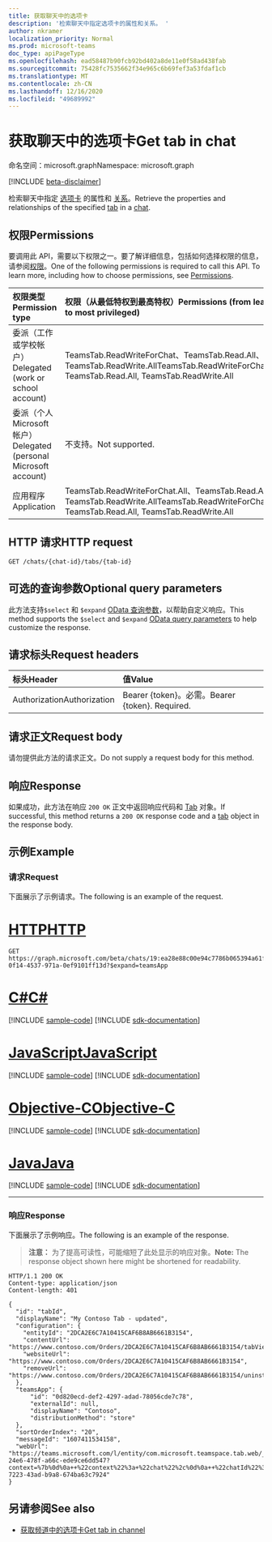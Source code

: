 ```yaml
---
title: 获取聊天中的选项卡
description: '检索聊天中指定选项卡的属性和关系。 '
author: nkramer
localization_priority: Normal
ms.prod: microsoft-teams
doc_type: apiPageType
ms.openlocfilehash: ead58487b90fcb92bd402a8de11e0f58ad438fab
ms.sourcegitcommit: 75428fc7535662f34e965c6b69fef3a53fdaf1cb
ms.translationtype: MT
ms.contentlocale: zh-CN
ms.lasthandoff: 12/16/2020
ms.locfileid: "49689992"
---
```

# <a name="get-tab-in-chat"></a><span data-ttu-id="40395-103">获取聊天中的选项卡</span><span class="sxs-lookup"><span data-stu-id="40395-103">Get tab in chat</span></span>

<span data-ttu-id="40395-104">命名空间：microsoft.graph</span><span class="sxs-lookup"><span data-stu-id="40395-104">Namespace: microsoft.graph</span></span>

[!INCLUDE [beta-disclaimer](../../includes/beta-disclaimer.md)]

<span data-ttu-id="40395-105">检索聊天中指定 [选项卡](../resources/teamstab.md) 的属性和 [关系](../resources/chat.md)。</span><span class="sxs-lookup"><span data-stu-id="40395-105">Retrieve the properties and relationships of the specified [tab](../resources/teamstab.md) in a [chat](../resources/chat.md).</span></span> 

## <a name="permissions"></a><span data-ttu-id="40395-106">权限</span><span class="sxs-lookup"><span data-stu-id="40395-106">Permissions</span></span>
<span data-ttu-id="40395-p101">要调用此 API，需要以下权限之一。要了解详细信息，包括如何选择权限的信息，请参阅[权限](/graph/permissions-reference)。</span><span class="sxs-lookup"><span data-stu-id="40395-p101">One of the following permissions is required to call this API. To learn more, including how to choose permissions, see [Permissions](/graph/permissions-reference).</span></span>

|<span data-ttu-id="40395-109">权限类型</span><span class="sxs-lookup"><span data-stu-id="40395-109">Permission type</span></span>      | <span data-ttu-id="40395-110">权限（从最低特权到最高特权）</span><span class="sxs-lookup"><span data-stu-id="40395-110">Permissions (from least to most privileged)</span></span>              |
|:--------------------|:---------------------------------------------------------|
|<span data-ttu-id="40395-111">委派（工作或学校帐户）</span><span class="sxs-lookup"><span data-stu-id="40395-111">Delegated (work or school account)</span></span> | <span data-ttu-id="40395-112">TeamsTab.ReadWriteForChat、TeamsTab.Read.All、TeamsTab.ReadWrite.All</span><span class="sxs-lookup"><span data-stu-id="40395-112">TeamsTab.ReadWriteForChat, TeamsTab.Read.All, TeamsTab.ReadWrite.All</span></span> |
|<span data-ttu-id="40395-113">委派（个人 Microsoft 帐户）</span><span class="sxs-lookup"><span data-stu-id="40395-113">Delegated (personal Microsoft account)</span></span> | <span data-ttu-id="40395-114">不支持。</span><span class="sxs-lookup"><span data-stu-id="40395-114">Not supported.</span></span>    |
|<span data-ttu-id="40395-115">应用程序</span><span class="sxs-lookup"><span data-stu-id="40395-115">Application</span></span> | <span data-ttu-id="40395-116">TeamsTab.ReadWriteForChat.All、TeamsTab.Read.All、TeamsTab.ReadWrite.All</span><span class="sxs-lookup"><span data-stu-id="40395-116">TeamsTab.ReadWriteForChat.All, TeamsTab.Read.All, TeamsTab.ReadWrite.All</span></span> |


## <a name="http-request"></a><span data-ttu-id="40395-117">HTTP 请求</span><span class="sxs-lookup"><span data-stu-id="40395-117">HTTP request</span></span>
```http
GET /chats/{chat-id}/tabs/{tab-id}
```

## <a name="optional-query-parameters"></a><span data-ttu-id="40395-118">可选的查询参数</span><span class="sxs-lookup"><span data-stu-id="40395-118">Optional query parameters</span></span>

<span data-ttu-id="40395-119">此方法支持`$select` 和 `$expand` [OData 查询参数](/graph/query-parameters)，以帮助自定义响应。</span><span class="sxs-lookup"><span data-stu-id="40395-119">This method supports the `$select` and `$expand` [OData query parameters](/graph/query-parameters) to help customize the response.</span></span>

## <a name="request-headers"></a><span data-ttu-id="40395-120">请求标头</span><span class="sxs-lookup"><span data-stu-id="40395-120">Request headers</span></span>
| <span data-ttu-id="40395-121">标头</span><span class="sxs-lookup"><span data-stu-id="40395-121">Header</span></span>       | <span data-ttu-id="40395-122">值</span><span class="sxs-lookup"><span data-stu-id="40395-122">Value</span></span> |
|:---------------|:--------|
| <span data-ttu-id="40395-123">Authorization</span><span class="sxs-lookup"><span data-stu-id="40395-123">Authorization</span></span>  | <span data-ttu-id="40395-p102">Bearer {token}。必需。</span><span class="sxs-lookup"><span data-stu-id="40395-p102">Bearer {token}. Required.</span></span>  |

## <a name="request-body"></a><span data-ttu-id="40395-126">请求正文</span><span class="sxs-lookup"><span data-stu-id="40395-126">Request body</span></span>
<span data-ttu-id="40395-127">请勿提供此方法的请求正文。</span><span class="sxs-lookup"><span data-stu-id="40395-127">Do not supply a request body for this method.</span></span>

## <a name="response"></a><span data-ttu-id="40395-128">响应</span><span class="sxs-lookup"><span data-stu-id="40395-128">Response</span></span>

<span data-ttu-id="40395-129">如果成功，此方法在响应 `200 OK` 正文中返回响应代码和 [Tab](../resources/teamstab.md) 对象。</span><span class="sxs-lookup"><span data-stu-id="40395-129">If successful, this method returns a `200 OK` response code and a [tab](../resources/teamstab.md) object in the response body.</span></span>
## <a name="example"></a><span data-ttu-id="40395-130">示例</span><span class="sxs-lookup"><span data-stu-id="40395-130">Example</span></span>
### <a name="request"></a><span data-ttu-id="40395-131">请求</span><span class="sxs-lookup"><span data-stu-id="40395-131">Request</span></span>
<span data-ttu-id="40395-132">下面展示了示例请求。</span><span class="sxs-lookup"><span data-stu-id="40395-132">The following is an example of the request.</span></span>

# <a name="http"></a>[<span data-ttu-id="40395-133">HTTP</span><span class="sxs-lookup"><span data-stu-id="40395-133">HTTP</span></span>](#tab/http)
<!-- {
  "blockType": "request",
  "name": "get_tab_in_chat"
}-->
```msgraph-interactive
GET https://graph.microsoft.com/beta/chats/19:ea28e88c00e94c7786b065394a61f296@thread.v2/tabs/d731fca0-0f14-4537-971a-0ef9101ff13d?$expand=teamsApp
```
# <a name="c"></a>[<span data-ttu-id="40395-134">C#</span><span class="sxs-lookup"><span data-stu-id="40395-134">C#</span></span>](#tab/csharp)
[!INCLUDE [sample-code](../includes/snippets/csharp/get-tab-in-chat-csharp-snippets.md)]
[!INCLUDE [sdk-documentation](../includes/snippets/snippets-sdk-documentation-link.md)]

# <a name="javascript"></a>[<span data-ttu-id="40395-135">JavaScript</span><span class="sxs-lookup"><span data-stu-id="40395-135">JavaScript</span></span>](#tab/javascript)
[!INCLUDE [sample-code](../includes/snippets/javascript/get-tab-in-chat-javascript-snippets.md)]
[!INCLUDE [sdk-documentation](../includes/snippets/snippets-sdk-documentation-link.md)]

# <a name="objective-c"></a>[<span data-ttu-id="40395-136">Objective-C</span><span class="sxs-lookup"><span data-stu-id="40395-136">Objective-C</span></span>](#tab/objc)
[!INCLUDE [sample-code](../includes/snippets/objc/get-tab-in-chat-objc-snippets.md)]
[!INCLUDE [sdk-documentation](../includes/snippets/snippets-sdk-documentation-link.md)]

# <a name="java"></a>[<span data-ttu-id="40395-137">Java</span><span class="sxs-lookup"><span data-stu-id="40395-137">Java</span></span>](#tab/java)
[!INCLUDE [sample-code](../includes/snippets/java/get-tab-in-chat-java-snippets.md)]
[!INCLUDE [sdk-documentation](../includes/snippets/snippets-sdk-documentation-link.md)]

---

### <a name="response"></a><span data-ttu-id="40395-138">响应</span><span class="sxs-lookup"><span data-stu-id="40395-138">Response</span></span>
<span data-ttu-id="40395-139">下面展示了示例响应。</span><span class="sxs-lookup"><span data-stu-id="40395-139">The following is an example of the response.</span></span> 

><span data-ttu-id="40395-140">**注意：** 为了提高可读性，可能缩短了此处显示的响应对象。</span><span class="sxs-lookup"><span data-stu-id="40395-140">**Note:** The response object shown here might be shortened for readability.</span></span> 

<!-- {
  "blockType": "response",
  "truncated": true,
  "@odata.type": "microsoft.graph.teamsTab"
}
-->  

```http
HTTP/1.1 200 OK
Content-type: application/json
Content-length: 401

{
  "id": "tabId",
  "displayName": "My Contoso Tab - updated",
  "configuration": {
    "entityId": "2DCA2E6C7A10415CAF6B8AB6661B3154",
    "contentUrl": "https://www.contoso.com/Orders/2DCA2E6C7A10415CAF6B8AB6661B3154/tabView",
    "websiteUrl": "https://www.contoso.com/Orders/2DCA2E6C7A10415CAF6B8AB6661B3154",
    "removeUrl": "https://www.contoso.com/Orders/2DCA2E6C7A10415CAF6B8AB6661B3154/uninstallTab"
  },
  "teamsApp": {
      "id": "0d820ecd-def2-4297-adad-78056cde7c78",
      "externalId": null,
      "displayName": "Contoso",
      "distributionMethod": "store"
  },
  "sortOrderIndex": "20",
  "messageId": "1607411534158",
  "webUrl": "https://teams.microsoft.com/l/entity/com.microsoft.teamspace.tab.web/_djb2_msteams_prefix_193fe248-24e6-478f-a66c-ede9ce6dd547?context=%7b%0d%0a++%22context%22%3a+%22chat%22%2c%0d%0a++%22chatId%22%3a+%2219%3ad65713bc498c4a428c71ef9353e6ce20%40thread.v2%22%2c%0d%0a++%22subEntityId%22%3a+null%0d%0a%7d&tenantId=139d16b4-7223-43ad-b9a8-674ba63c7924"
}
```

## <a name="see-also"></a><span data-ttu-id="40395-141">另请参阅</span><span class="sxs-lookup"><span data-stu-id="40395-141">See also</span></span>

- [<span data-ttu-id="40395-142">获取频道中的选项卡</span><span class="sxs-lookup"><span data-stu-id="40395-142">Get tab in channel</span></span>](channel-get-tabs.md)

<!-- uuid: 8fcb5dbc-d5aa-4681-8e31-b001d5168d79
2015-10-25 14:57:30 UTC -->
<!--
{
  "type": "#page.annotation",
  "description": "Get a tab in chat",
  "keywords": "",
  "section": "documentation",
  "tocPath": "",
  "suppressions": []
}
-->


